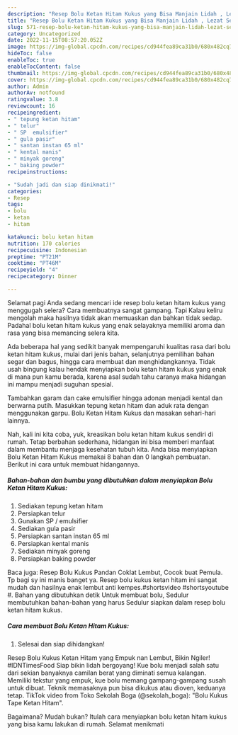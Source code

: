 ```yaml
---
description: "Resep Bolu Ketan Hitam Kukus yang Bisa Manjain Lidah , Lezat Sekali"
title: "Resep Bolu Ketan Hitam Kukus yang Bisa Manjain Lidah , Lezat Sekali"
slug: 571-resep-bolu-ketan-hitam-kukus-yang-bisa-manjain-lidah-lezat-sekali
category: Uncategorized
date: 2022-11-15T08:57:20.052Z
image: https://img-global.cpcdn.com/recipes/cd944fea89ca31b0/680x482cq70/bolu-ketan-hitam-kukus-foto-resep-utama.jpg
hideToc: false
enableToc: true
enableTocContent: false
thumbnail: https://img-global.cpcdn.com/recipes/cd944fea89ca31b0/680x482cq70/bolu-ketan-hitam-kukus-foto-resep-utama.jpg
cover: https://img-global.cpcdn.com/recipes/cd944fea89ca31b0/680x482cq70/bolu-ketan-hitam-kukus-foto-resep-utama.jpg
author: Admin
authorAv: notfound
ratingvalue: 3.8
reviewcount: 16
recipeingredient:
- " tepung ketan hitam"
- " telur"
- " SP  emulsifier"
- " gula pasir"
- " santan instan 65 ml"
- " kental manis"
- " minyak goreng"
- " baking powder"
recipeinstructions:

- "Sudah jadi dan siap dinikmati!"
categories:
- Resep
tags:
- bolu
- ketan
- hitam

katakunci: bolu ketan hitam 
nutrition: 170 calories
recipecuisine: Indonesian
preptime: "PT21M"
cooktime: "PT46M"
recipeyield: "4"
recipecategory: Dinner

---
```



Selamat pagi Anda sedang mencari ide resep bolu ketan hitam kukus yang menggugah selera? Cara membuatnya sangat gampang. Tapi Kalau keliru mengolah maka hasilnya tidak akan memuaskan dan bahkan tidak sedap. Padahal bolu ketan hitam kukus yang enak selayaknya memiliki aroma dan rasa yang bisa memancing selera kita.


Ada beberapa hal yang sedikit banyak mempengaruhi kualitas rasa dari bolu ketan hitam kukus, mulai dari jenis bahan, selanjutnya pemilihan bahan segar dan bagus, hingga cara membuat dan menghidangkannya. Tidak usah bingung kalau hendak menyiapkan bolu ketan hitam kukus yang enak di mana pun kamu berada, karena asal sudah tahu caranya maka hidangan ini mampu menjadi suguhan spesial.

Tambahkan garam dan cake emulsifier hingga adonan menjadi kental dan berwarna putih. Masukkan tepung ketan hitam dan aduk rata dengan menggunakan garpu. Bolu Ketan Hitam Kukus dan masakan sehari-hari lainnya.


Nah, kali ini kita coba, yuk, kreasikan bolu ketan hitam kukus sendiri di rumah. Tetap berbahan sederhana, hidangan ini bisa memberi manfaat dalam membantu menjaga kesehatan tubuh kita. Anda bisa menyiapkan Bolu Ketan Hitam Kukus memakai 8 bahan dan 0 langkah pembuatan. Berikut ini cara untuk membuat hidangannya.

<!--inarticleads1-->

##### Bahan-bahan dan bumbu yang dibutuhkan dalam menyiapkan Bolu Ketan Hitam Kukus:

1. Sediakan  tepung ketan hitam
1. Persiapkan  telur
1. Gunakan  SP / emulsifier
1. Sediakan  gula pasir
1. Persiapkan  santan instan 65 ml
1. Persiapkan  kental manis
1. Sediakan  minyak goreng
1. Persiapkan  baking powder


Baca juga: Resep Bolu Kukus Pandan Coklat Lembut, Cocok buat Pemula. Tp bagi sy ini manis banget ya. Resep bolu kukus ketan hitam ini sangat mudah dan hasilnya enak lembut anti kempes.#shortsvideo #shortsyoutube #. Bahan yang dibutuhkan detik Untuk membuat bolu, Sedulur membutuhkan bahan-bahan yang harus Sedulur siapkan dalam resep bolu ketan hitam kukus. 

<!--inarticleads2-->

##### Cara membuat Bolu Ketan Hitam Kukus:


1. Selesai dan siap dihidangkan!

Resep Bolu Kukus Ketan Hitam yang Empuk nan Lembut, Bikin Ngiler! #IDNTimesFood Siap bikin lidah bergoyang! Kue bolu menjadi salah satu dari sekian banyaknya camilan berat yang diminati semua kalangan. Memiliki tekstur yang empuk, kue bolu memang gampang-gampang susah untuk dibuat. Teknik memasaknya pun bisa dikukus atau dioven, keduanya tetap. TikTok video from Toko Sekolah Boga (@sekolah_boga): &#34;Bolu Kukus Tape Ketan Hitam&#34;. 

Bagaimana? Mudah bukan? Itulah cara menyiapkan bolu ketan hitam kukus yang bisa kamu lakukan di rumah. Selamat menikmati

